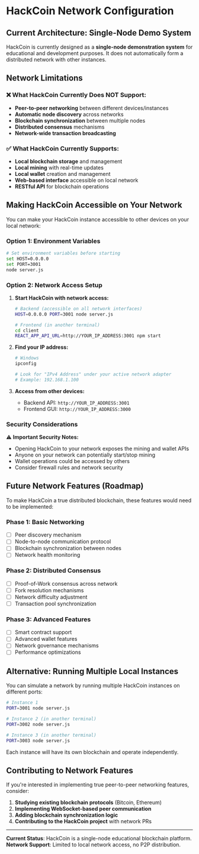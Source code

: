 # HackCoin Network Configuration

## Current Architecture: Single-Node Demo System

HackCoin is currently designed as a **single-node demonstration system** for educational and development purposes. It does not automatically form a distributed network with other instances.

## Network Limitations

### ❌ What HackCoin Currently Does NOT Support:
- **Peer-to-peer networking** between different devices/instances
- **Automatic node discovery** across networks
- **Blockchain synchronization** between multiple nodes
- **Distributed consensus** mechanisms
- **Network-wide transaction broadcasting**

### ✅ What HackCoin Currently Supports:
- **Local blockchain storage** and management
- **Local mining** with real-time updates
- **Local wallet** creation and management
- **Web-based interface** accessible on local network
- **RESTful API** for blockchain operations

## Making HackCoin Accessible on Your Network

You can make your HackCoin instance accessible to other devices on your local network:

### Option 1: Environment Variables
```bash
# Set environment variables before starting
set HOST=0.0.0.0
set PORT=3001
node server.js
```

### Option 2: Network Access Setup
1. **Start HackCoin with network access:**
   ```bash
   # Backend (accessible on all network interfaces)
   HOST=0.0.0.0 PORT=3001 node server.js
   
   # Frontend (in another terminal)
   cd client
   REACT_APP_API_URL=http://YOUR_IP_ADDRESS:3001 npm start
   ```

2. **Find your IP address:**
   ```bash
   # Windows
   ipconfig
   
   # Look for "IPv4 Address" under your active network adapter
   # Example: 192.168.1.100
   ```

3. **Access from other devices:**
   - Backend API: `http://YOUR_IP_ADDRESS:3001`
   - Frontend GUI: `http://YOUR_IP_ADDRESS:3000`

### Security Considerations

⚠️ **Important Security Notes:**
- Opening HackCoin to your network exposes the mining and wallet APIs
- Anyone on your network can potentially start/stop mining
- Wallet operations could be accessed by others
- Consider firewall rules and network security

## Future Network Features (Roadmap)

To make HackCoin a true distributed blockchain, these features would need to be implemented:

### Phase 1: Basic Networking
- [ ] Peer discovery mechanism
- [ ] Node-to-node communication protocol
- [ ] Blockchain synchronization between nodes
- [ ] Network health monitoring

### Phase 2: Distributed Consensus
- [ ] Proof-of-Work consensus across network
- [ ] Fork resolution mechanisms
- [ ] Network difficulty adjustment
- [ ] Transaction pool synchronization

### Phase 3: Advanced Features
- [ ] Smart contract support
- [ ] Advanced wallet features
- [ ] Network governance mechanisms
- [ ] Performance optimizations

## Alternative: Running Multiple Local Instances

You can simulate a network by running multiple HackCoin instances on different ports:

```bash
# Instance 1
PORT=3001 node server.js

# Instance 2 (in another terminal)
PORT=3002 node server.js

# Instance 3 (in another terminal)  
PORT=3003 node server.js
```

Each instance will have its own blockchain and operate independently.

## Contributing to Network Features

If you're interested in implementing true peer-to-peer networking features, consider:

1. **Studying existing blockchain protocols** (Bitcoin, Ethereum)
2. **Implementing WebSocket-based peer communication**
3. **Adding blockchain synchronization logic**
4. **Contributing to the HackCoin project** with network PRs

---

**Current Status**: HackCoin is a single-node educational blockchain platform.
**Network Support**: Limited to local network access, no P2P distribution.
